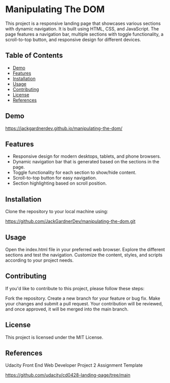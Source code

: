 # Manipulating The DOM

This project is a responsive landing page that showcases various sections with dynamic navigation. It is built using HTML, CSS, and JavaScript. The page features a navigation bar, multiple sections with toggle functionality, a scroll-to-top button, and responsive design for different devices.

## Table of Contents

- [Demo](#demo)
- [Features](#features)
- [Installation](#installation)
- [Usage](#usage)
- [Contributing](#contributing)
- [License](#license)
- [References](#references)

## Demo

https://jackgardnerdev.github.io/manipulating-the-dom/

## Features

- Responsive design for modern desktops, tablets, and phone browsers.
- Dynamic navigation bar that is generated based on the sections in the page.
- Toggle functionality for each section to show/hide content.
- Scroll-to-top button for easy navigation.
- Section highlighting based on scroll position.

## Installation

Clone the repository to your local machine using:

https://github.com/JackGardnerDev/manipulating-the-dom.git

## Usage

Open the index.html file in your preferred web browser.
Explore the different sections and test the navigation.
Customize the content, styles, and scripts according to your project needs.

## Contributing

If you'd like to contribute to this project, please follow these steps:

Fork the repository.
Create a new branch for your feature or bug fix.
Make your changes and submit a pull request.
Your contribution will be reviewed, and once approved, it will be merged into the main branch.

## License

This project is licensed under the MIT License.

## References

Udacity Front End Web Developer Project 2 Assignment Template

https://github.com/udacity/cd0428-landing-page/tree/main
